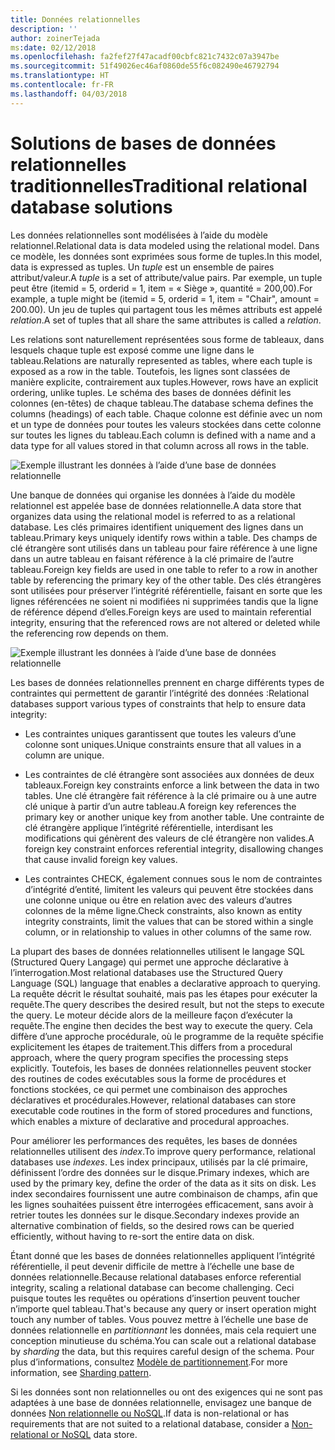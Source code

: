 ```yaml
---
title: Données relationnelles
description: ''
author: zoinerTejada
ms:date: 02/12/2018
ms.openlocfilehash: fa2fef27f47acadf00cbfc821c7432c07a3947be
ms.sourcegitcommit: 51f49026ec46af0860de55f6c082490e46792794
ms.translationtype: HT
ms.contentlocale: fr-FR
ms.lasthandoff: 04/03/2018
---
```

# <a name="traditional-relational-database-solutions"></a><span data-ttu-id="168ae-102">Solutions de bases de données relationnelles traditionnelles</span><span class="sxs-lookup"><span data-stu-id="168ae-102">Traditional relational database solutions</span></span>

<span data-ttu-id="168ae-103">Les données relationnelles sont modélisées à l’aide du modèle relationnel.</span><span class="sxs-lookup"><span data-stu-id="168ae-103">Relational data is data modeled using the relational model.</span></span> <span data-ttu-id="168ae-104">Dans ce modèle, les données sont exprimées sous forme de tuples.</span><span class="sxs-lookup"><span data-stu-id="168ae-104">In this model, data is expressed as tuples.</span></span> <span data-ttu-id="168ae-105">Un *tuple* est un ensemble de paires attribut/valeur.</span><span class="sxs-lookup"><span data-stu-id="168ae-105">A *tuple* is a set of attribute/value pairs.</span></span> <span data-ttu-id="168ae-106">Par exemple, un tuple peut être (itemid = 5, orderid = 1, item = « Siège », quantité = 200,00).</span><span class="sxs-lookup"><span data-stu-id="168ae-106">For example, a tuple might be (itemid = 5, orderid = 1, item = "Chair", amount = 200.00).</span></span> <span data-ttu-id="168ae-107">Un jeu de tuples qui partagent tous les mêmes attributs est appelé *relation*.</span><span class="sxs-lookup"><span data-stu-id="168ae-107">A set of tuples that all share the same attributes is called a *relation*.</span></span> 

<span data-ttu-id="168ae-108">Les relations sont naturellement représentées sous forme de tableaux, dans lesquels chaque tuple est exposé comme une ligne dans le tableau.</span><span class="sxs-lookup"><span data-stu-id="168ae-108">Relations are naturally represented as tables, where each tuple is exposed as a row in the table.</span></span> <span data-ttu-id="168ae-109">Toutefois, les lignes sont classées de manière explicite, contrairement aux tuples.</span><span class="sxs-lookup"><span data-stu-id="168ae-109">However, rows have an explicit ordering, unlike tuples.</span></span> <span data-ttu-id="168ae-110">Le schéma des bases de données définit les colonnes (en-têtes) de chaque tableau.</span><span class="sxs-lookup"><span data-stu-id="168ae-110">The database schema defines the columns (headings) of each table.</span></span> <span data-ttu-id="168ae-111">Chaque colonne est définie avec un nom et un type de données pour toutes les valeurs stockées dans cette colonne sur toutes les lignes du tableau.</span><span class="sxs-lookup"><span data-stu-id="168ae-111">Each column is defined with a name and a data type for all values stored in that column across all rows in the table.</span></span>

![Exemple illustrant les données à l’aide d’une base de données relationnelle](../images/example-relational.png)

<span data-ttu-id="168ae-113">Une banque de données qui organise les données à l’aide du modèle relationnel est appelée base de données relationnelle.</span><span class="sxs-lookup"><span data-stu-id="168ae-113">A data store that organizes data using the relational model is referred to as a relational database.</span></span> <span data-ttu-id="168ae-114">Les clés primaires identifient uniquement des lignes dans un tableau.</span><span class="sxs-lookup"><span data-stu-id="168ae-114">Primary keys uniquely identify rows within a table.</span></span> <span data-ttu-id="168ae-115">Des champs de clé étrangère sont utilisés dans un tableau pour faire référence à une ligne dans un autre tableau en faisant référence à la clé primaire de l’autre tableau.</span><span class="sxs-lookup"><span data-stu-id="168ae-115">Foreign key fields are used in one table to refer to a row in another table by referencing the primary key of the other table.</span></span> <span data-ttu-id="168ae-116">Des clés étrangères sont utilisées pour préserver l’intégrité référentielle, faisant en sorte que les lignes référencées ne soient ni modifiées ni supprimées tandis que la ligne de référence dépend d’elles.</span><span class="sxs-lookup"><span data-stu-id="168ae-116">Foreign keys are used to maintain referential integrity, ensuring that the referenced rows are not altered or deleted while the referencing row depends on them.</span></span> 

![Exemple illustrant les données à l’aide d’une base de données relationnelle](../images/example-relational2.png)

<span data-ttu-id="168ae-118">Les bases de données relationnelles prennent en charge différents types de contraintes qui permettent de garantir l’intégrité des données :</span><span class="sxs-lookup"><span data-stu-id="168ae-118">Relational databases support various types of constraints that help to ensure data integrity:</span></span>

- <span data-ttu-id="168ae-119">Les contraintes uniques garantissent que toutes les valeurs d’une colonne sont uniques.</span><span class="sxs-lookup"><span data-stu-id="168ae-119">Unique constraints ensure that all values in a column are unique.</span></span> 

- <span data-ttu-id="168ae-120">Les contraintes de clé étrangère sont associées aux données de deux tableaux.</span><span class="sxs-lookup"><span data-stu-id="168ae-120">Foreign key constraints enforce a link between the data in two tables.</span></span> <span data-ttu-id="168ae-121">Une clé étrangère fait référence à la clé primaire ou à une autre clé unique à partir d’un autre tableau.</span><span class="sxs-lookup"><span data-stu-id="168ae-121">A foreign key references the primary key or another unique key from another table.</span></span> <span data-ttu-id="168ae-122">Une contrainte de clé étrangère applique l’intégrité référentielle, interdisant les modifications qui génèrent des valeurs de clé étrangère non valides.</span><span class="sxs-lookup"><span data-stu-id="168ae-122">A foreign key constraint enforces referential integrity, disallowing changes that cause invalid foreign key values.</span></span>

- <span data-ttu-id="168ae-123">Les contraintes CHECK, également connues sous le nom de contraintes d’intégrité d’entité, limitent les valeurs qui peuvent être stockées dans une colonne unique ou être en relation avec des valeurs d’autres colonnes de la même ligne.</span><span class="sxs-lookup"><span data-stu-id="168ae-123">Check constraints, also known as entity integrity constraints, limit the values that can be stored within a single column, or in relationship to values in other columns of the same row.</span></span> 

<span data-ttu-id="168ae-124">La plupart des bases de données relationnelles utilisent le langage SQL (Structured Query Langage) qui permet une approche déclarative à l’interrogation.</span><span class="sxs-lookup"><span data-stu-id="168ae-124">Most relational databases use the Structured Query Language (SQL) language that enables a declarative approach to querying.</span></span> <span data-ttu-id="168ae-125">La requête décrit le résultat souhaité, mais pas les étapes pour exécuter la requête.</span><span class="sxs-lookup"><span data-stu-id="168ae-125">The query describes the desired result, but not the steps to execute the query.</span></span> <span data-ttu-id="168ae-126">Le moteur décide alors de la meilleure façon d’exécuter la requête.</span><span class="sxs-lookup"><span data-stu-id="168ae-126">The engine then decides the best way to execute the query.</span></span> <span data-ttu-id="168ae-127">Cela diffère d’une approche procédurale, où le programme de la requête spécifie explicitement les étapes de traitement.</span><span class="sxs-lookup"><span data-stu-id="168ae-127">This differs from a procedural approach, where the query program specifies the processing steps explicitly.</span></span> <span data-ttu-id="168ae-128">Toutefois, les bases de données relationnelles peuvent stocker des routines de codes exécutables sous la forme de procédures et fonctions stockées, ce qui permet une combinaison des approches déclaratives et procédurales.</span><span class="sxs-lookup"><span data-stu-id="168ae-128">However, relational databases can store executable code routines in the form of stored procedures and functions, which enables a mixture of declarative and procedural approaches.</span></span>

<span data-ttu-id="168ae-129">Pour améliorer les performances des requêtes, les bases de données relationnelles utilisent des *index*.</span><span class="sxs-lookup"><span data-stu-id="168ae-129">To improve query performance, relational databases use *indexes*.</span></span> <span data-ttu-id="168ae-130">Les index principaux, utilisés par la clé primaire, définissent l’ordre des données sur le disque.</span><span class="sxs-lookup"><span data-stu-id="168ae-130">Primary indexes, which are used by the primary key, define the order of the data as it sits on disk.</span></span> <span data-ttu-id="168ae-131">Les index secondaires fournissent une autre combinaison de champs, afin que les lignes souhaitées puissent être interrogées efficacement, sans avoir à retrier toutes les données sur le disque.</span><span class="sxs-lookup"><span data-stu-id="168ae-131">Secondary indexes provide an alternative combination of fields, so the desired rows can be queried efficiently, without having to re-sort the entire data on disk.</span></span>

<span data-ttu-id="168ae-132">Étant donné que les bases de données relationnelles appliquent l’intégrité référentielle, il peut devenir difficile de mettre à l’échelle une base de données relationnelle.</span><span class="sxs-lookup"><span data-stu-id="168ae-132">Because relational databases enforce referential integrity, scaling a relational database can become challenging.</span></span> <span data-ttu-id="168ae-133">Ceci puisque toutes les requêtes ou opérations d’insertion peuvent toucher n’importe quel tableau.</span><span class="sxs-lookup"><span data-stu-id="168ae-133">That's because any query or insert operation might touch any number of tables.</span></span> <span data-ttu-id="168ae-134">Vous pouvez mettre à l’échelle une base de données relationnelle en *partitionnant* les données, mais cela requiert une conception minutieuse du schéma.</span><span class="sxs-lookup"><span data-stu-id="168ae-134">You can scale out a relational database by *sharding* the data, but this requires careful design of the schema.</span></span> <span data-ttu-id="168ae-135">Pour plus d’informations, consultez [Modèle de partitionnement](../../patterns/sharding.md).</span><span class="sxs-lookup"><span data-stu-id="168ae-135">For more information, see [Sharding pattern](../../patterns/sharding.md).</span></span>

<span data-ttu-id="168ae-136">Si les données sont non relationnelles ou ont des exigences qui ne sont pas adaptées à une base de données relationnelle, envisagez une banque de données [Non relationnelle ou NoSQL](../big-data/non-relational-data.md).</span><span class="sxs-lookup"><span data-stu-id="168ae-136">If data is non-relational or has requirements that are not suited to a relational database, consider a [Non-relational or NoSQL](../big-data/non-relational-data.md) data store.</span></span>
